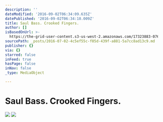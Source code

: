 ```yaml
---
description: ''
dateModified: '2016-09-02T06:34:09.635Z'
datePublished: '2016-09-02T06:34:10.009Z'
title: Saul Bass. Crooked Fingers.
author: []
isBasedOnUrl: >-
  https://the-grid-user-content.s3-us-west-2.amazonaws.com/17323883-076e-40ca-9bfc-4f846a35d1bc.jpg
sourcePath: _posts/2016-07-02-4c5ef55c-f05d-439f-a881-5a7cc8ad13c9.md
publisher: {}
via: {}
starred: false
inFeed: true
hasPage: false
inNav: false
_type: MediaObject

---
```

# Saul Bass. Crooked Fingers.
![](https://imgflo.herokuapp.com/graph/vahj1ThiexotieMo/aa3789f7eaebe3f492852668967f4b0b/noop.gif?input=https%3A%2F%2Fs3-us-west-2.amazonaws.com%2Fthe-grid-img%2Fp%2F5e1a3e34757b4e12f42794359ab6699c5ca7ac77.gif)
![](https://s3-us-west-2.amazonaws.com/the-grid-img/p/5c4b8416924ba26431a9f142be97d0209bbbfaa4.jpg)